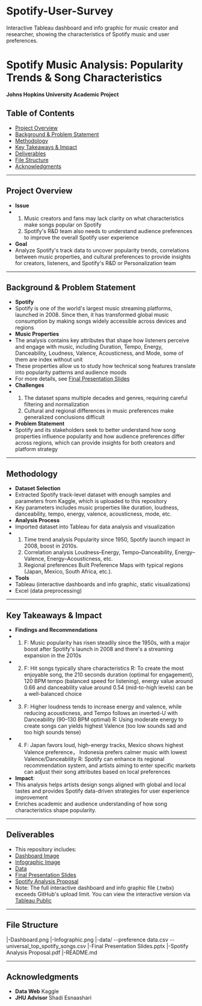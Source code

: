 # Spotify-User-Survey
Interactive Tableau dashboard and info graphic for music creator and researcher, showing the characteristics of Spotify music and user preferences.

# Spotify Music Analysis: Popularity Trends & Song Characteristics  
**Johns Hopkins University Academic Project**  

## Table of Contents  
- [Project Overview](#project-overview)  
- [Background & Problem Statement](#background--problem-statement)  
- [Methodology](#methodology)  
- [Key Takeaways & Impact](#key-takeaways--impact)  
- [Deliverables](#deliverables)
- [File Structure](#file-structure) 
- [Acknowledgments](#acknowledgments)  

----------------------------------------------------------------------------------------

## Project Overview  
- **Issue**
- 1. Music creators and fans may lack clarity on what characteristics make songs popular on Spotify
  2. Spotify's R&D team also needs to understand audience preferences to improve the overall Spotify user experience  
- **Goal**
- Analyze Spotify's track data to uncover popularity trends, correlations between music properties, and cultural preferences to provide insights for creators, listeners, and Spotify's R&D or Personalization team

----------------------------------------------------------------------------------------

## Background & Problem Statement    
- **Spotify**  
- Spotify is one of the world's largest music streaming platforms, launched in 2008. Since then, it has transformed global music consumption by making songs widely accessible across devices and regions
- **Music Properties**  
- The analysis contains key attributes that shape how listeners perceive and engage with music, including Duration, Tempo, Energy, Danceability, Loudness, Valence, Acousticness, and Mode, some of them are index without unit  
- These properties allow us to study how technical song features translate into popularity patterns and audience moods
- For more details, see [Final Presentation Slides](./Final%20Presentation%20Slides.pptx)  
- **Challenges**  
- 1. The dataset spans multiple decades and genres, requiring careful filtering and normalization  
  2. Cultural and regional differences in music preferences make generalized conclusions difficult  
- **Problem Statement**  
- Spotify and its stakeholders seek to better understand how song properties influence popularity and how audience preferences differ across regions, which can provide insights for both creators and platform strategy 
  
----------------------------------------------------------------------------------------

## Methodology  
- **Dataset Selection**  
- Extracted Spotify track-level dataset with enough samples and parameters from Kaggle, which is uploaded to this repository  
- Key parameters includes music properties like duration, loudness, danceability, tempo, energy, valence, acousticness, mode, etc.  
- **Analysis Process**  
- Imported dataset into Tableau for data analysis and visualization  
- 1. Time trend analysis
     Popularity since 1950, Spotify launch impact in 2008, boost in 2010s.  
  2. Correlation analysis
     Loudness–Energy, Tempo–Danceability, Energy–Valence, Energy–Acousticness, etc.  
  3. Regional preferences
     Built Preference Maps with typical regions (Japan, Mexico, South Africa, etc.).  
- **Tools**  
- Tableau (interactive dashboards and info graphic, static visualizations)  
- Excel (data preprocessing)  

----------------------------------------------------------------------------------------

## Key Takeaways & Impact 
- **Findings and Recommendations**
- 1. F: Music popularity has risen steadily since the 1950s, with a major boost after Spotify's launch in 2008 and there's a streaming expansion in the 2010s  
- 2. F: Hit songs typically share characteristics
     R: To create the most enjoyable song, the 210 seconds duration (optimal for engagement), 120 BPM tempo (balanced speed for listening), energy value around 0.66 and danceability value around 0.54 (mid-to-high levels) can be a well-balanced choice  
- 3. F: Higher loudness tends to increase energy and valence, while reducing acousticness, and Tempo follows an inverted-U with Danceability (90–130 BPM optimal)
     R: Using moderate energy to create songs can yields highest Valence (too low sounds sad and too high sounds tense)  
- 4. F: Japan favors loud, high-energy tracks, Mexico shows highest Valence preference， Indonesia prefers calmer music with lowest Valence/Danceability
     R: Spotify can enhance its regional recommendation system, and artists aiming to enter specific markets can adjust their song attributes based on local preferences  
- **Impact**:  
- This analysis helps artists design songs aligned with global and local tastes and provides Spotify data-driven strategies for user experience improvement  
- Enriches academic and audience understanding of how song characteristics shape popularity.  

----------------------------------------------------------------------------------------

## Deliverables  
- This repository includes:  
- [Dashboard Image](./Dashboard.png)  
- [Infographic Image](./infographic.png)  
- [Data](./data/)  
- [Final Presentation Slides](./Final%20Presentation%20Slides.pptx)  
- [Spotify Analysis Proposal](./Spotify%20Analysis%20Proposal.pdf)
- Note: The full interactive dashboard and info graphic file (.twbx) exceeds GitHub's upload limit. You can view the interactive version via [Tableau Public](https://public.tableau.com/app/profile/chuyang.yu/vizzes)

----------------------------------------------------------------------------------------

## File Structure
|-Dashboard.png
|-Infographic.png
|-data/
 --preference data.csv
 --universal_top_spotify_songs.csv
|-Final Presentation Slides.pptx
|-Spotify Analysis Proposal.pdf
|-README.md

----------------------------------------------------------------------------------------

## Acknowledgments  
- **Data Web** Kaggle
- **JHU Advisor** Shadi Esnaashari  


  
